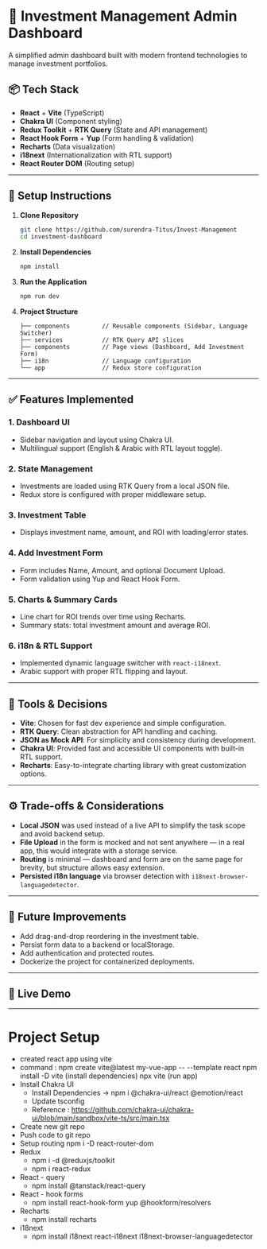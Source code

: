# 💼 Investment Management Admin Dashboard

A simplified admin dashboard built with modern frontend technologies to manage investment portfolios.

## 📦 Tech Stack

- **React** + **Vite** (TypeScript)
- **Chakra UI** (Component styling)
- **Redux Toolkit** + **RTK Query** (State and API management)
- **React Hook Form** + **Yup** (Form handling & validation)
- **Recharts** (Data visualization)
- **i18next** (Internationalization with RTL support)
- **React Router DOM** (Routing setup)

---

## 💠 Setup Instructions

1. **Clone Repository**
   ```bash
   git clone https://github.com/surendra-Titus/Invest-Management
   cd investment-dashboard
   ```

2. **Install Dependencies**
   ```bash
   npm install
   ```

3. **Run the Application**
   ```bash
   npm run dev
   ```

4. **Project Structure**
   ```
   ├── components         // Reusable components (Sidebar, Language Switcher)
   ├── services           // RTK Query API slices
   ├── components         // Page views (Dashboard, Add Investment Form)
   ├── i18n               // Language configuration
   └── app                // Redux store configuration
   ```

---

## ✅ Features Implemented

### 1. **Dashboard UI**
- Sidebar navigation and layout using Chakra UI.
- Multilingual support (English & Arabic with RTL layout toggle).

### 2. **State Management**
- Investments are loaded using RTK Query from a local JSON file.
- Redux store is configured with proper middleware setup.

### 3. **Investment Table**
- Displays investment name, amount, and ROI with loading/error states.

### 4. **Add Investment Form**
- Form includes Name, Amount, and optional Document Upload.
- Form validation using Yup and React Hook Form.

### 5. **Charts & Summary Cards**
- Line chart for ROI trends over time using Recharts.
- Summary stats: total investment amount and average ROI.

### 6. **i18n & RTL Support**
- Implemented dynamic language switcher with `react-i18next`.
- Arabic support with proper RTL flipping and layout.

---

## 🤖 Tools & Decisions

- **Vite**: Chosen for fast dev experience and simple configuration.
- **RTK Query**: Clean abstraction for API handling and caching.
- **JSON as Mock API**: For simplicity and consistency during development.
- **Chakra UI**: Provided fast and accessible UI components with built-in RTL support.
- **Recharts**: Easy-to-integrate charting library with great customization options.

---

## ⚙️ Trade-offs & Considerations

- **Local JSON** was used instead of a live API to simplify the task scope and avoid backend setup.
- **File Upload** in the form is mocked and not sent anywhere — in a real app, this would integrate with a storage service.
- **Routing** is minimal — dashboard and form are on the same page for brevity, but structure allows easy extension.
- **Persisted i18n language** via browser detection with `i18next-browser-languagedetector`.

---

## 📌 Future Improvements

- Add drag-and-drop reordering in the investment table.
- Persist form data to a backend or localStorage.
- Add authentication and protected routes.
- Dockerize the project for containerized deployments.

---

## 🚀 Live Demo

---

# Project Setup
- created react app using vite
- command : npm create vite@latest my-vue-app -- --template react
            npm install -D vite (install dependencies)
            npx vite (run app)
- Install Chakra UI
  - Install Dependencies -> npm i @chakra-ui/react @emotion/react
  - Update tsconfig
  - Reference : https://github.com/chakra-ui/chakra-ui/blob/main/sandbox/vite-ts/src/main.tsx
- Create new git repo
- Push code to git repo 
- Setup routing npm i -D react-router-dom
- Redux
    - npm i -d @reduxjs/toolkit
    - npm i react-redux
- React - query
    - npm install @tanstack/react-query
- React - hook forms
  - npm install react-hook-form yup @hookform/resolvers
- Recharts
  - npm install recharts
- i18next
  - npm install i18next react-i18next i18next-browser-languagedetector